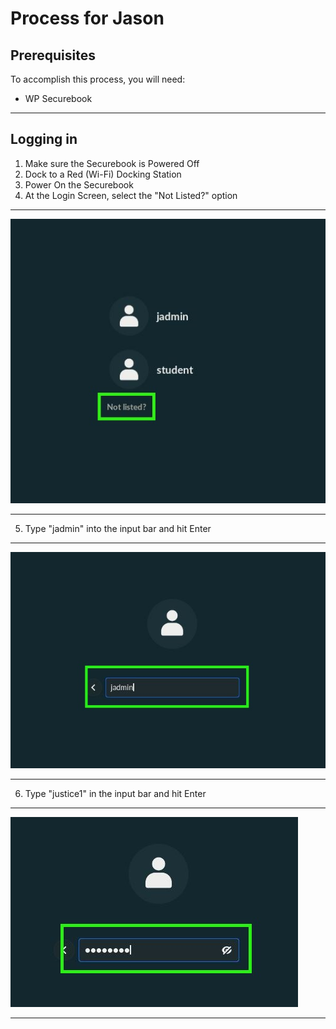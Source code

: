 # Process for Jason

## Prerequisites

To accomplish this process, you will need:
- WP Securebook

---

## Logging in

1. Make sure the Securebook is Powered Off
2. Dock to a Red (Wi-Fi) Docking Station
3. Power On the Securebook
4. At the Login Screen, select the "Not Listed?" option

---

![NotListed.jpg](../_resources/NotListed.jpg)

---

5. Type "jadmin" into the input bar and hit Enter

---

![jadmin.jpg](../_resources/jadmin.jpg)

---

6. Type "justice1" in the input bar and hit Enter

---

![password.jpg](../_resources/password.jpg)

---
